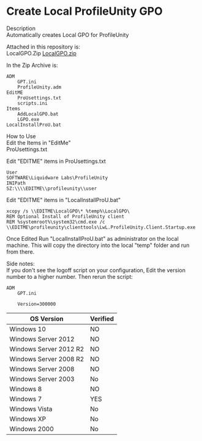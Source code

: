 # Create Local ProfileUnity GPO

Description <br>
Automatically creates Local GPO for ProfileUnity<br>

Attached in this repository is:<br>
LocalGPO.Zip [LocalGPO.zip][localgpozip]<br>

In the Zip Archive is:<br>

````
ADM
	GPT.ini
	ProfileUnity.adm
EditME
	ProUsettings.txt
	scripts.ini
Items
	AddLocalGPO.bat
	LGPO.exe
LocalInstallProU.bat
````

How to Use<br>
Edit the Items in "EditMe"<br>
ProUsettings.txt<br>

Edit "EDITME" items in ProUsettings.txt
````
User
SOFTWARE\Liquidware Labs\ProfileUnity
INIPath
SZ:\\\\EDITME\\profileunity\\user
````

Edit "EDITME" items in "LocalInstallProU.bat"
````
xcopy /s \\EDITME\LocalGPO\* %temp%\LocalGPO\
REM Optional Install of ProfileUnity client
REM %systemroot%\system32\cmd.exe /c \\EDITME\profileunity\clienttools\LwL.ProfileUnity.Client.Startup.exe
````

Once Edited Run "LocalInstallProU.bat" as administrator on the local machine. This will copy the directory into the local "temp" folder and run from there.<br>

Side notes:<br>
If you don't see the logoff script on your configuration, Edit the version number to a higher number. Then rerun the script:<br>
````
ADM
	GPT.ini
	
	Version=300000
````


[localgpozip]: https://github.com/liquidwarelabs/ProfileUnity/blob/master/Scripts/Create%20Local%20GPO/LocalGPO.zip



| OS Version  | Verified |
| ------------- | ------------- |
|Windows 10 | NO |
|Windows Server 2012 | NO |
|Windows Server 2012 R2 | NO |
|Windows Server 2008 R2 | NO |
|Windows Server 2008 | NO |
|Windows Server 2003 | No |
|Windows 8 | NO |
|Windows 7 | YES |
|Windows Vista | No |
|Windows XP | No |
|Windows 2000 | No |
